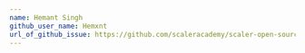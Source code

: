 ```yaml
---
name: Hemant Singh
github_user_name: Hemxnt
url_of_github_issue: https://github.com/scaleracademy/scaler-open-source-september-challenge/issues/928
---
```

